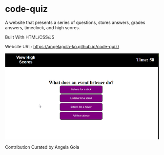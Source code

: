 # code-quiz

A website that presents a series of questions, stores answers, grades answers, timeclock, and high scores.

Built With HTML/CSS/JS

Website URL: https://angelagola-ko.github.io/code-quiz/

![Example-CodeQuiz](./assets/Example.png)

Contribution Curated by Angela Gola
